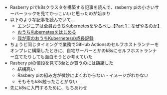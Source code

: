 - Rasberry piでk8sクラスタを構築する記事を読んで、rasberry piの小さいサーバーラックを見てかっこいいと思ったのが始まり
- 以下のような記事を読んでいて...
	- [エンジニアは全員おうちKubernetesをやるべし【Part 1：なぜやるのか】](https://qiita.com/takumi3488/items/2eb4692a5672ee475998)
	- [おうちKubernetesをはじめる](https://zenn.dev/wurly/articles/307476bc5b70ab)
	- [我が家のおうちKubernetesの成長記録](https://eng-blog.iij.ad.jp/archives/11900)
- ちょうど同じタイミングで業務でGitHub Actionsのセルフホストランナーをオンプレに構築したときに、自宅サーバーとかのk8sにセルフホストランナー立てたりしても面白そうとか考えていた
- Rasbery piの値段を見て3台とか買うのには躊躇した
	- 結構高い
	- Rasbery piの組み方が微妙によくわからない・イメージがわかない
	- そもそもk8s触ったことがない
- 先にk8sに入門するために、もちあわせ
